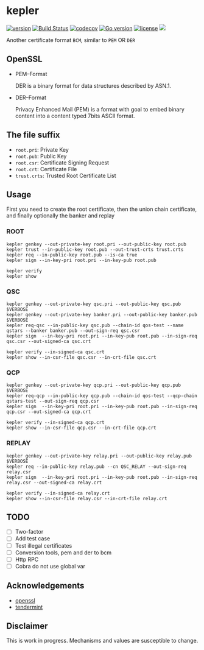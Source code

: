 # kepler

[![version](https://img.shields.io/github/tag/QOSGroup/kepler.svg)](https://github.com/QOSGroup/kepler/releases/latest)
[![Build Status](https://travis-ci.org/QOSGroup/kepler.svg?branch=master)](https://travis-ci.org/QOSGroup/kepler)
[![codecov](https://codecov.io/gh/QOSGroup/kepler/branch/master/graph/badge.svg)](https://codecov.io/gh/QOSGroup/kepler)
[![Go version](https://img.shields.io/badge/go-1.11.0-blue.svg)](https://github.com/moovweb/gvm)
[![license](https://img.shields.io/github/license/QOSGroup/kepler.svg)](https://github.com/QOSGroup/kepler/blob/master/LICENSE)
[![](https://tokei.rs/b1/github/QOSGroup/kepler?category=lines)](https://github.com/QOSGroup/kepler)

Another certificate format `BCM`, similar to `PEM` OR `DER`

## OpenSSL

* PEM–Format
  
  DER is a binary format for data structures described by ASN.1.

* DER–Format

  Privacy Enhanced Mail (PEM) is a format with goal to embed binary content into a content typed 7bits ASCII format.
  
## The file suffix

* `root.pri`: Private Key
* `root.pub`: Public Key
* `root.csr`: Certificate Signing Request
* `root.crt`: Certificate File
* `trust.crts`: Trusted Root Certificate List

## Usage

First you need to create the root certificate, then the union chain certificate, and finally optionally the banker and replay

### ROOT

```
kepler genkey --out-private-key root.pri --out-public-key root.pub
kepler trust --in-public-key root.pub --out-trust-crts trust.crts
kepler req --in-public-key root.pub --is-ca true
kepler sign --in-key-pri root.pri --in-key-pub root.pub

kepler verify
kepler show

```

### QSC

```
kepler genkey --out-private-key qsc.pri --out-public-key qsc.pub $VERBOSE
kepler genkey --out-private-key banker.pri --out-public-key banker.pub $VERBOSE
kepler req-qsc --in-public-key qsc.pub --chain-id qos-test --name qstars --banker banker.pub --out-sign-req qsc.csr
kepler sign  --in-key-pri root.pri --in-key-pub root.pub --in-sign-req qsc.csr --out-signed-ca qsc.crt

kepler verify --in-signed-ca qsc.crt
kepler show --in-csr-file qsc.csr --in-crt-file qsc.crt
```

### QCP

```
kepler genkey --out-private-key qcp.pri --out-public-key qcp.pub $VERBOSE
kepler req-qcp --in-public-key qcp.pub --chain-id qos-test --qcp-chain qstars-test --out-sign-req qcp.csr
kepler sign  --in-key-pri root.pri --in-key-pub root.pub --in-sign-req qcp.csr --out-signed-ca qcp.crt

kepler verify --in-signed-ca qcp.crt
kepler show --in-csr-file qcp.csr --in-crt-file qcp.crt
```

### REPLAY

```
kepler genkey --out-private-key relay.pri --out-public-key relay.pub $VERBOSE
kepler req --in-public-key relay.pub --cn QSC_RELAY --out-sign-req relay.csr
kepler sign  --in-key-pri root.pri --in-key-pub root.pub --in-sign-req relay.csr --out-signed-ca relay.crt

kepler verify --in-signed-ca relay.crt
kepler show --in-csr-file relay.csr --in-crt-file relay.crt
```

## TODO
 
 - [ ] Two-factor
 - [ ] Add test case
 - [ ] Test illegal certificates
 - [ ] Conversion tools, pem and der to bcm 
 - [ ] Http RPC
 - [ ] Cobra do not use global var

## Acknowledgements

 * [openssl](https://github.com/openssl/openssl)
 * [tendermint](https://github.com/tendermint/tendermint)

## Disclaimer

This is work in progress. Mechanisms and values are susceptible to change.
